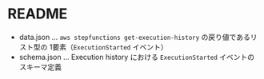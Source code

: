 # README

- data.json ... `aws stepfunctions get-execution-history` の戻り値であるリスト型の 1要素（`ExecutionStarted` イベント）
- schema.json ... Execution history における `ExecutionStarted` イベントのスキーマ定義

